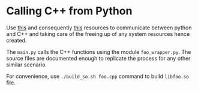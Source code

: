 Calling C++ from Python
========================

Use [this][1] and consequently [this][2] resources to communicate between python and C++ and taking care of the freeing up of any system resources hence created.

The `main.py` calls the C++ functions using the module `foo_wrapper.py`. The source files are documented enough to replicate the process for any other similar scenario.

For convenience, use `./build_so.sh foo.cpp` command to build `libfoo.so` file.


[1]: https://stackoverflow.com/questions/145270/calling-c-c-from-python "calling c function from python"
[2]: https://stackoverflow.com/questions/865115/how-do-i-correctly-clean-up-a-python-object "method to free a system resource"
